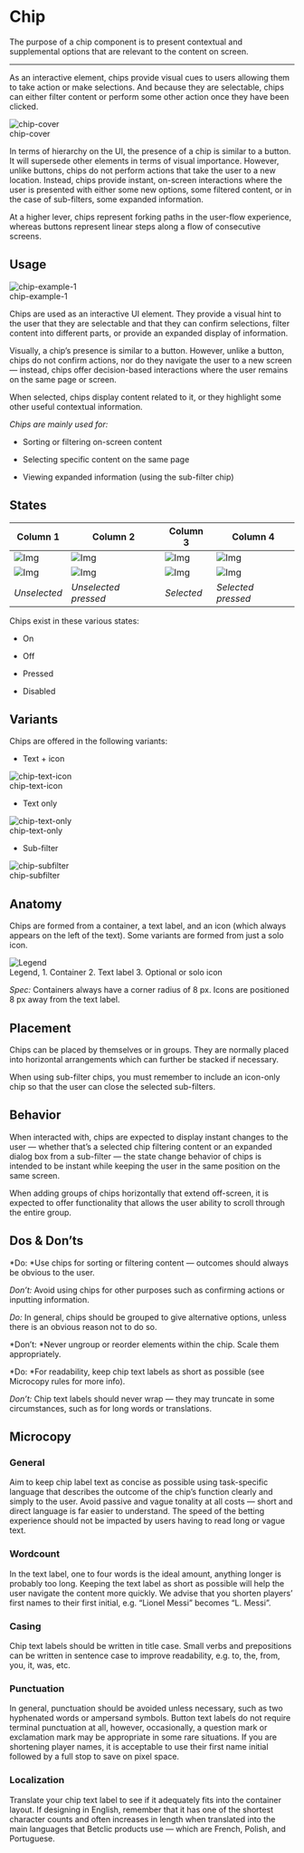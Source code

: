
# Chip

The purpose of a chip component is to present contextual and supplemental options that are relevant to the content on screen. 

---

As an interactive element, chips provide visual cues to users allowing them to take action or make selections. And because they are selectable, chips can either filter content or perform some other action once they have been clicked.

  
![chip-cover](https://studio-assets.supernova.io/design-systems/27883/ffae6eb8-5b3a-439f-9f6c-a54c83376fdb.png)  
chip-cover  


In terms of hierarchy on the UI, the presence of a chip is similar to a button. It will supersede other elements in terms of visual importance. However, unlike buttons, chips do not perform actions that take the user to a new location. Instead, chips provide instant, on-screen interactions where the user is presented with either some new options, some filtered content, or in the case of sub-filters, some expanded information.

At a higher lever, chips represent forking paths in the user-flow experience, whereas buttons represent linear steps along a flow of consecutive screens.

## Usage

  
![chip-example-1](https://studio-assets.supernova.io/design-systems/27883/32668f2e-e6ae-41f1-a015-851265e69b04.png)  
chip-example-1  


Chips are used as an interactive UI element. They provide a visual hint to the user that they are selectable and that they can confirm selections, filter content into different parts, or provide an expanded display of information.

Visually, a chip’s presence is similar to a button. However, unlike a button, chips do not confirm actions, nor do they navigate the user to a new screen — instead, chips offer decision-based interactions where the user remains on the same page or screen.

When selected, chips display content related to it, or they highlight some other useful contextual information.

*Chips are mainly used for:*

- Sorting or filtering on-screen content

- Selecting specific content on the same page

- Viewing expanded information (using the sub-filter chip)

## States

  
| Column 1 | Column 2 | Column 3 | Column 4 |  
| --- | --- | --- | --- |  
| ![Img](https://studio-assets.supernova.io/design-systems/27883/04e7c5ba-a712-4913-8b69-3ce82b303767.png) | ![Img](https://studio-assets.supernova.io/design-systems/27883/bddde74a-341a-484a-a079-2031e039b02a.png) | ![Img](https://studio-assets.supernova.io/design-systems/27883/4c0d0864-d641-4abc-a295-327eacd4b779.png) | ![Img](https://studio-assets.supernova.io/design-systems/27883/2366cebf-d9ad-41eb-96f4-97610f6d262c.png) |  
| ![Img](https://studio-assets.supernova.io/design-systems/27883/19006afd-4fe8-4d6a-8992-bfffd87f4e92.png) | ![Img](https://studio-assets.supernova.io/design-systems/27883/ede75a56-2f35-4808-9a6e-d25e2f455387.png) | ![Img](https://studio-assets.supernova.io/design-systems/27883/bd154c4d-08b8-4297-833c-64d9106790bb.png) | ![Img](https://studio-assets.supernova.io/design-systems/27883/7f986e5a-c3bb-4915-86d7-ed672f4d0ef0.png) |  
| *Unselected* | *Unselected pressed* | *Selected* | *Selected pressed* |  


Chips exist in these various states:

- On

- Off

- Pressed

- Disabled

## Variants

Chips are offered in the following variants:

- Text + icon

  
![chip-text-icon](https://studio-assets.supernova.io/design-systems/27883/72410d93-7a7a-491b-ba67-ef5075a65068.png)  
chip-text-icon  


- Text only

  
![chip-text-only](https://studio-assets.supernova.io/design-systems/27883/cea6c363-2873-4329-b902-b6dd0fdd2d46.png)  
chip-text-only  


- Sub-filter

  
![chip-subfilter](https://studio-assets.supernova.io/design-systems/27883/36940bb1-557e-4fe9-bca0-ba139acd6f92.png)  
chip-subfilter  


## Anatomy

Chips are formed from a container, a text label, and an icon (which always appears on the left of the text). Some variants are formed from just a solo icon.

  
![Legend](https://studio-assets.supernova.io/design-systems/27883/c092b507-7ed9-4ea0-9329-50d75e758b2c.png)  
Legend, 1. Container
2. Text label
3. Optional or solo icon  
  


*Spec:* Containers always have a corner radius of 8 px. Icons are positioned 8 px away from the text label.

## Placement

Chips can be placed by themselves or in groups. They are normally placed into horizontal arrangements which can further be stacked if necessary.

When using sub-filter chips, you must remember to include an icon-only chip so that the user can close the selected sub-filters.

## Behavior

When interacted with, chips are expected to display instant changes to the user — whether that’s a selected chip filtering content or an expanded dialog box from a sub-filter — the state change behavior of chips is intended to be instant while keeping the user in the same position on the same screen.

When adding groups of chips horizontally that extend off-screen, it is expected to offer functionality that allows the user ability to scroll through the entire group.

## Dos & Don’ts

*Do: *Use chips for sorting or filtering content — outcomes should always be obvious to the user.

*Don’t:* Avoid using chips for other purposes such as confirming actions or inputting information.

*Do:* In general, chips should be grouped to give alternative options, unless there is an obvious reason not to do so.

*Don’t: *Never ungroup or reorder elements within the chip. Scale them appropriately.

*Do: *For readability, keep chip text labels as short as possible (see Microcopy rules for more info).

*Don’t:* Chip text labels should never wrap — they may truncate in some circumstances, such as for long words or translations.

## Microcopy

### General

Aim to keep chip label text as concise as possible using task-specific language that describes the outcome of the chip’s function clearly and simply to the user. Avoid passive and vague tonality at all costs — short and direct language is far easier to understand. The speed of the betting experience should not be impacted by users having to read long or vague text.

### Wordcount

In the text label, one to four words is the ideal amount, anything longer is probably too long. Keeping the text label as short as possible will help the user navigate the content more quickly. We advise that you shorten players’ first names to their first initial, e.g. “Lionel Messi” becomes “L. Messi”.

### Casing

Chip text labels should be written in title case. Small verbs and prepositions can be written in sentence case to improve readability, e.g. to, the, from, you, it, was, etc.

### Punctuation

In general, punctuation should be avoided unless necessary, such as two hyphenated words or ampersand symbols. Button text labels do not require terminal punctuation at all, however, occasionally, a question mark or exclamation mark may be appropriate in some rare situations. If you are shortening player names, it is acceptable to use their first name initial followed by a full stop to save on pixel space.

### Localization

Translate your chip text label to see if it adequately fits into the container layout. If designing in English, remember that it has one of the shortest character counts and often increases in length when translated into the main languages that Betclic products use — which are French, Polish, and Portuguese.
